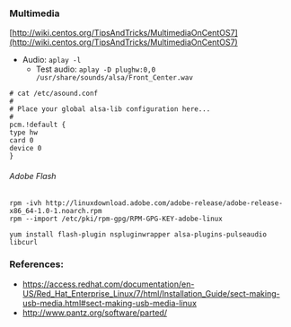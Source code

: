 ### Multimedia 

[http://wiki.centos.org/TipsAndTricks/MultimediaOnCentOS7](http://wiki.centos.org/TipsAndTricks/MultimediaOnCentOS7)

- Audio: `aplay -l` 
    - Test audio: `aplay -D plughw:0,0 /usr/share/sounds/alsa/Front_Center.wav` 

```
# cat /etc/asound.conf 
#
# Place your global alsa-lib configuration here...
#
pcm.!default {
type hw
card 0
device 0
}

```

###### Adobe Flash
```
rpm -ivh http://linuxdownload.adobe.com/adobe-release/adobe-release-x86_64-1.0-1.noarch.rpm
rpm --import /etc/pki/rpm-gpg/RPM-GPG-KEY-adobe-linux

yum install flash-plugin nspluginwrapper alsa-plugins-pulseaudio libcurl
```

### References:  
- https://access.redhat.com/documentation/en-US/Red_Hat_Enterprise_Linux/7/html/Installation_Guide/sect-making-usb-media.html#sect-making-usb-media-linux
- http://www.pantz.org/software/parted/
